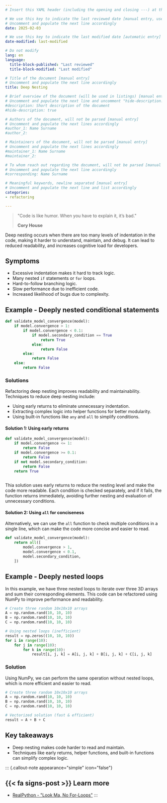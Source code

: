 ```yaml
---
# Insert this YAML header (including the opening and closing ---) at the beginning of the document and fill it out accordingly

# We use this key to indicate the last reviewed date [manual entry, use YYYY-MM-DD]
# Uncomment and populate the next line accordingly
date: 2025-02-03

# We use this key to indicate the last modified date [automatic entry]
date-modified: last-modified

# Do not modify
lang: en
language: 
  title-block-published: "Last reviewed"
  title-block-modified: "Last modified"

# Title of the document [manual entry]
# Uncomment and populate the next line accordingly
title: Deep Nesting

# Brief overview of the document (will be used in listings) [manual entry]
# Uncomment and populate the next line and uncomment "hide-description: true".
#description: Short description of the document
#hide-description: true

# Authors of the document, will not be parsed [manual entry]
# Uncomment and populate the next lines accordingly
#author_1: Name Surname
#author_2:

# Maintainers of the document, will not be parsed [manual entry]
# Uncomment and populate the next lines accordingly
#maintainer_1: Name Surname
#maintainer_2:

# To whom reach out regarding the document, will not be parsed [manual entry]
# Uncomment and populate the next line accordingly
#corresponding: Name Surname

# Meaningful keywords, newline separated [manual entry]
# Uncomment and populate the next line and list accordingly
categories: 
- refactoring

---
```


> "Code is like humor. When you have to explain it, it’s bad."
>
> **Cory House**

Deep nesting occurs when there are too many levels of indentation in the code, making it harder to understand, maintain, and debug. It can lead to reduced readability, and increases cognitive load for developers. 

## Symptoms
- Excessive indentation makes it hard to track logic.
- Many nested `if` statements or `for` loops.
- Hard-to-follow branching logic.
- Slow performance due to inefficient code.
- Increased likelihood of bugs due to complexity.

## Example - Deeply nested conditional statements

```python
def validate_model_convergence(model):
    if model.convergence > 1:
        if model.convergence < 0.1:
            if model.secondary_condition == True
                return True
            else:
                return False
        else:
            return False
    else:
        return False
```

### Solutions

Refactoring deep nesting improves readability and maintainability. Techniques to reduce deep nesting include:

- Using early returns to eliminate unnecessary indentation.
- Extracting complex logic into helper functions for better modularity.
- Using built-in functions like `any` and `all` to simplify conditions.


#### Solution 1: Using early returns
```python
def validate_model_convergence(model):
    if model.convergence <= 1:
        return False
    if model.convergence >= 0.1:
        return False
    if not model.secondary_condition:
        return False
    return True
        
```

Thia solution uses early returns to reduce the nesting level and make the code more readable. Each condition is checked separately, and if it fails, the function returns immediately, avoiding further nesting and evaluation of unnecessary conditions.

#### Solution 2: Using `all` for conciseness

Alternatively, we can use the `all` function to check multiple conditions in a single line, which can make the code more concise and easier to read.


```python
def validate_model_convergence(model):
    return all([
        model.convergence > 1,
        model.convergence < 0.1,
        model.secondary_condition,
    ])

```



## Example - Deeply nested loops
In this example, we have three nested loops to iterate over three 3D arrays and sum their corresponding elements. This code can be refactored using NumPy to improve performance and readability.

```python
# Create three random 10x10x10 arrays
A = np.random.rand(10, 10, 10)
B = np.random.rand(10, 10, 10)
C = np.random.rand(10, 10, 10)

# Using nested loops (inefficient)
result = np.zeros((10, 10, 10))
for i in range(10):
    for j in range(10):
        for k in range(10):
            result[i, j, k] = A[i, j, k] + B[i, j, k] + C[i, j, k]
``` 

### Solution
Using NumPy, we can perform the same operation without nested loops, which is more efficient and easier to read.

```python
# Create three random 10x10x10 arrays
A = np.random.rand(10, 10, 10)
B = np.random.rand(10, 10, 10)
C = np.random.rand(10, 10, 10)

# Vectorized solution (fast & efficient)
result = A + B + C
```

## Key takeaways
- Deep nesting makes code harder to read and maintain.
- Techniques like early returns, helper functions, and built-in functions can simplify complex logic.

::: {.callout-note appearance="simple" icon="false"}
## {{< fa signs-post >}} Learn more
- [RealPython - "Look Ma, No For-Loops"](https://realpython.com/numpy-array-programming/)
:::